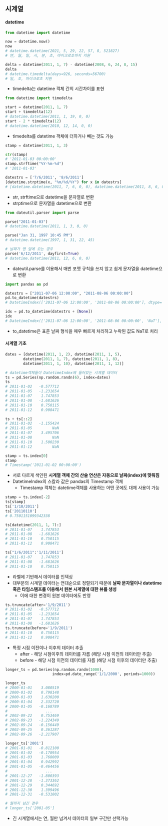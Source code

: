 ## 시계열

#### datetime

```python
from datetime import datetime

now = datetime.now()
now
# datetime.datetime(2021, 5, 29, 22, 57, 8, 521827)
# 연, 월, 일, 시, 분, 초, 마이크로초까지 지원

delta = datetime(2011, 1, 7) - datetime(2008, 6, 24, 8, 15)
delta
# datetime.timedelta(days=926, seconds=56700)
# 일, 초, 마이크로초 지원
```

- timedelta는 datetime 객체 간의 시간차이를 표현

```python
from datetime import timedelta

start = datetime(2011, 1, 7)
start + timedelta(12)
# datetime.datetime(2011, 1, 19, 0, 0)
start - 2 * timedelta(12)
# datetime.datetime(2010, 12, 14, 0, 0)
```

- timedelta를 datetime 객체에 더하거나 빼는 것도 가능

```python
stamp = datetime(2011, 1, 3)

str(stamp)
# '2011-01-03 00:00:00'
stamp.strftime("%Y-%m-%d")
# '2011-01-03'

datestrs = ['7/6/2011', '8/6/2011']
[datetime.strptime(x, "%m/%d/%Y") for x in datestrs]
# [datetime.datetime(2011, 7, 6, 0, 0), datetime.datetime(2011, 8, 6, 0, 0)]
```

- str, strftime으로 datetime을 문자열로 변환
- strptime으로 문자열을 datetime으로 변환

```python
from dateutil.parser import parse

parse("2011-01-03")
# datetime.datetime(2011, 1, 3, 0, 0)

parse("Jan 31, 1997 10:45 PM")
# datetime.datetime(1997, 1, 31, 22, 45)

# 날짜가 맨 앞에 오는 경우
parse('6/12/2011', dayfirst=True)
# datetime.datetime(2011, 12, 6, 0, 0)
```

- dateutil.parse를 이용해서 매번 포맷 규칙을 쓰지 않고 쉽게 문자열을 datetime으로 변환

```python
import pandas as pd

datestrs = ["2011-07-06 12:00:00", "2011-08-06 00:00:00"]
pd.to_datetime(datestrs)
# DatetimeIndex(['2011-07-06 12:00:00', '2011-08-06 00:00:00'], dtype='datetime64[ns]', freq=None)

idx = pd.to_datetime(datestrs + [None])
idx
# DatetimeIndex(['2011-07-06 12:00:00', '2011-08-06 00:00:00', 'NaT'], dtype='datetime64[ns]', freq=None)
```

- to_datetime은 표준 날짜 형식을 매우 빠르게 처리하고 누락된 값도 NaT로 처리

#### 시계열 기초

```python
dates = [datetime(2011, 1, 2), datetime(2011, 1, 5),
        datetime(2011, 1, 7), datetime(2011, 1, 8),
        datetime(2011, 1, 10), datetime(2011, 1, 12)]

# datetime객체들이 DatetimeIndex에 들어있는 시계열 데이터
ts = pd.Series(np.random.randn(6), index=dates)
ts
# 2011-01-02   -0.577712
# 2011-01-05   -1.231654
# 2011-01-07    1.747853
# 2011-01-08   -1.681626
# 2011-01-10    0.750115
# 2011-01-12    0.908471

ts + ts[::2]
# 2011-01-02   -1.155424
# 2011-01-05         NaN
# 2011-01-07    3.495706
# 2011-01-08         NaN
# 2011-01-10    1.500230
# 2011-01-12         NaN

stamp = ts.index[0]
stamp
# Timestamp('2011-01-02 00:00:00')
```

- 서로 다르게 색인된 **시계열 객체 간의 산술 연산은 자동으로 날짜(index)에 맞춰짐**
- DatetimeIndex의 스칼라 값은 pandas의 Timestamp 객체
  - Timestamp 객체는 datetime객체를 사용하는 어떤 곳에도 대체 사용이 가능

```python
stamp = ts.index[-2]
ts[stamp]
ts['1/10/2011']
ts['20110110']
# 0.7501151099342338

ts[datetime(2011, 1, 7):]
# 2011-01-07    1.747853
# 2011-01-08   -1.681626
# 2011-01-10    0.750115
# 2011-01-12    0.908471

ts["1/6/2011":'1/11/2011']
# 2011-01-07    1.747853
# 2011-01-08   -1.681626
# 2011-01-10    0.750115
```

- 라벨에 기반해서 데이터를 인덱싱
- 대부분의 시계열 데이터는 연대순으로 정렬되기 때문에 **날짜 문자열이나 datetime 혹은 타임스탬프를 이용해서 원본 시계열에 대한 뷰를 생성** 
  - 이에 대한 변경이 원본 데이터에도 반영

```python
ts.truncate(after='1/9/2011')
# 2011-01-02   -0.577712
# 2011-01-05   -1.231654
# 2011-01-07    1.747853
# 2011-01-08   -1.681626
ts.truncate(before='1/9/2011')
# 2011-01-10    0.750115
# 2011-01-12    0.908471
```

- 특정 시점 이전이나 이후의 데이터 추출
  - after - 해당 시점이후의 데이터를 자름 (해당 시점 이전의 데이터만 추출)
  - before - 해당 시점 이전의 데이터를 자름 (해당 시점 이후의 데이터만 추출)

```python
longer_ts = pd.Series(np.random.randn(1000),
                     index=pd.date_range('1/1/2000', periods=1000))

longer_ts
# 2000-01-01    3.080519
# 2000-01-02    0.798148
# 2000-01-03    1.630200
# 2000-01-04    2.332720
# 2000-01-05   -0.168789
#                 ...   
# 2002-09-22    0.753469
# 2002-09-23   -1.224349
# 2002-09-24   -0.156449
# 2002-09-25    0.361287
# 2002-09-26   -2.217907

longer_ts['2001']
# 2001-01-01   -0.812100
# 2001-01-02   -0.178954
# 2001-01-03    1.768009
# 2001-01-04    0.942992
# 2001-01-05   -0.464456
#                 ...   
# 2001-12-27   -1.800393
# 2001-12-28   -1.373362
# 2001-12-29    0.344692
# 2001-12-30    1.399496
# 2001-12-31   -0.531002

# 월까지 넘긴 경우
# longer_ts['2001-05']
```

- 긴 시계열에서는 연, 월만 넘겨서 데이터의 일부 구간만 선택가능

